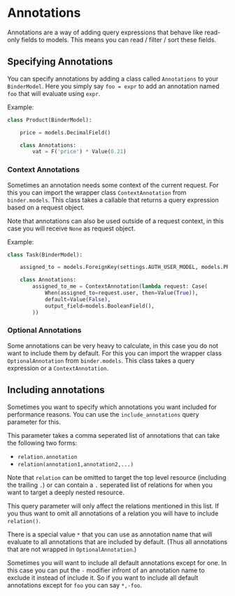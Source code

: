 # Annotations
Annotations are a way of adding query expressions that behave like read-only
fields to models. This means you can read / filter / sort these fields.

## Specifying Annotations
You can specify annotations by adding a class called `Annotations` to your
`BinderModel`. Here you simply say `foo = expr` to add an annotation named `foo` that
will evaluate using `expr`.

Example:
```python
class Product(BinderModel):

	price = models.DecimalField()

	class Annotations:
		vat = F('price') * Value(0.21)
```

### Context Annotations
Sometimes an annotation needs some context of the current request. For this
you can import the wrapper class `ContextAnnotation` from `binder.models`.
This class takes a callable that returns a query expression based on a request
object.

Note that annotations can also be used outside of a request context, in this
case you will receive `None` as request object.

Example:
```python
class Task(BinderModel):

	assigned_to = models.ForeignKey(settings.AUTH_USER_MODEL, models.PROTECT)

	class Annotations:
		assigned_to_me = ContextAnnotation(lambda request: Case(
			When(assigned_to=request.user, then=Value(True)),
			default=Value(False),
			output_field=models.BooleanField(),
		))
```

### Optional Annotations
Some annotations can be very heavy to calculate, in this case you do not want
to include them by default. For this you can import the wrapper class
`OptionalAnnotation` from `binder.models`. This class takes a query expression
or a `ContextAnnotation`.

## Including annotations
Sometimes you want to specify which annotations you want included for
performance reasons. You can use the `include_annotations` query parameter for
this.

This parameter takes a comma seperated list of annotations that can take the
following two forms:
- `relation.annotation`
- `relation(annotation1,annotation2,...)`

Note that `relation` can be omitted to target the top level resource (including
the trailing `.`) or can contain a `.` seperated list of relations for when you
want to target a deeply nested resource.

This query parameter will only affect the relations mentioned in this list. If
you thus want to omit all annotations of a relation you will have to include
`relation()`.

There is a special value `*` that you can use as annotation name that will
evaluate to all annotations that are included by default. (Thus all annotations
that are not wrapped in `OptionalAnnotation`.)

Sometimes you will want to include all default annotations except for one. In
this case you can put the `-` modifier infront of an annotation name to exclude
it instead of include it. So if you want to include all default annotations
except for `foo` you can say `*,-foo`.
